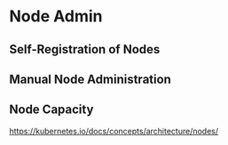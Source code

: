 # Node Admin

## Self-Registration of Nodes

## Manual Node Administration

## Node Capacity

https://kubernetes.io/docs/concepts/architecture/nodes/